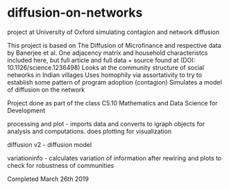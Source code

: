 # diffusion-on-networks
project at University of Oxford simulating contagion and network diffusion

This project is based on The Diffusion of Microfinance and respective data by Banerjee et al. One adjacency matrix and household characteristcs included here, but full article and full data + source found at (DOI: 10.1126/science.1236498)
Looks at the community structure of social networks in Indian villages
Uses homophily via assortativity to try to establish some pattern of program adoption (contagion)
Simulates a model of diffusion on the network

Project done as part of the class C5.10 Mathematics and Data Science for Development

processing and plot - imports data and converts to igraph objects for analysis and computations. does plotting for visualization

diffusion v2 - diffusion model

variationinfo - calculates variation of information after rewiring and plots to check for robustness of communities

Completed March 26th 2019
